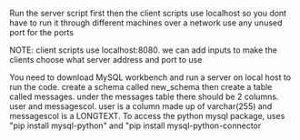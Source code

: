 Run the server script first then the client scripts
use localhost so you dont have to run it through different machines over a network
use any unused port for the ports

NOTE: client scripts use localhost:8080. we can add inputs to make the clients choose what server address and port to use

You need to download MySQL workbench and run a server on local host to run the code. create a schema called new_schema then create a table called messages. under the messages table there should be 2 columns. user and messagescol. user is a column made up of varchar(255) and messagescol is a LONGTEXT. To access the python mysql package, uses "pip install mysql-python" and "pip install mysql-python-connector
